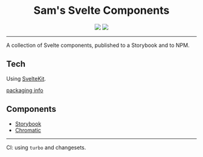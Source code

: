 <div align="center">

# Sam's Svelte Components

[![](https://img.shields.io/badge/Storybook-main-pink)](https://main--626adf4e901217004a2c4a77.chromatic.com) [![](https://img.shields.io/badge/Demo_Site-main-blue)](https://code.samgreening.com/sam-svelte-components)

</div>

---

A collection of Svelte components, published to a Storybook and to NPM.

## Tech

Using [SvelteKit](https://kit.svelte.dev/).

[packaging info](https://kit.svelte.dev/docs/packaging)

## Components

- [Storybook](https://main--626adf4e901217004a2c4a77.chromatic.com)
- [Chromatic](https://chromatic.com/library?appId=626adf4e901217004a2c4a77)

---

CI: using `turbo` and changesets.
